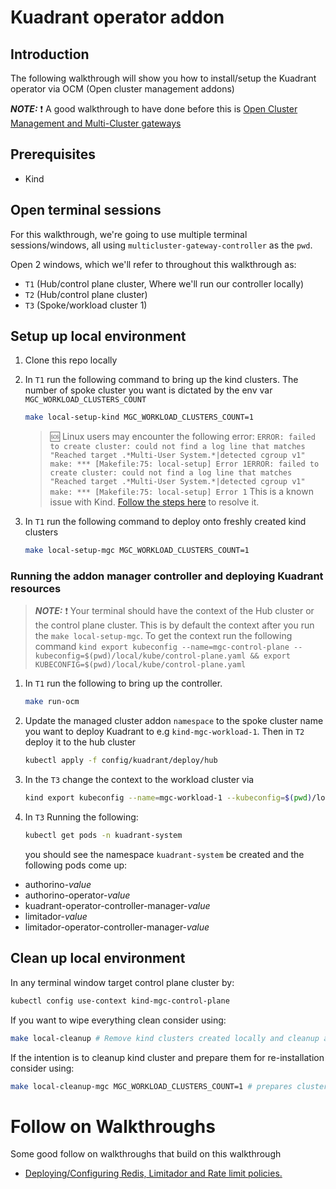 # Kuadrant operator addon

## Introduction
The following walkthrough will show you how to install/setup the Kuadrant operator via OCM (Open cluster management addons)

**_NOTE:_** :exclamation: A good walkthrough to have done before this is [Open Cluster Management and Multi-Cluster gateways](ocm-control-plane-walkthrough.md)


## Prerequisites
* Kind 

## Open terminal sessions
For this walkthrough, we're going to use multiple terminal sessions/windows, all using `multicluster-gateway-controller` as the `pwd`.

Open 2 windows, which we'll refer to throughout this walkthrough as:

* `T1` (Hub/control plane cluster, Where we'll run our controller locally)
* `T2` (Hub/control plane cluster)
* `T3` (Spoke/workload cluster 1)

## Setup up local environment
1. Clone this repo locally
2. In `T1` run the following command to bring up the kind clusters. The number of spoke cluster you want is dictated by the env var `MGC_WORKLOAD_CLUSTERS_COUNT`

    ```bash
    make local-setup-kind MGC_WORKLOAD_CLUSTERS_COUNT=1
    ```
    > :sos: Linux users may encounter the following error:
    > `ERROR: failed to create cluster: could not find a log line that matches "Reached target .*Multi-User System.*|detected cgroup v1"
    > make: *** [Makefile:75: local-setup] Error 1ERROR: failed to create cluster: could not find a log line that matches "Reached target .*Multi-User System.*|detected cgroup v1"
    > make: *** [Makefile:75: local-setup] Error 1` 
    > This is a known issue with Kind. [Follow the steps here](https://kind.sigs.k8s.io/docs/user/known-issues/#pod-errors-due-to-too-many-open-files) to resolve it.
3. In `T1` run the following command to deploy onto freshly created kind clusters
    ```bash
    make local-setup-mgc MGC_WORKLOAD_CLUSTERS_COUNT=1
    ```

### Running the addon manager controller and deploying Kuadrant resources


> **_NOTE:_** :exclamation: Your terminal should have the context of the Hub cluster or the control plane cluster. This is by default the context after you run the `make local-setup-mgc`. To get the context run the following command
     `kind export kubeconfig --name=mgc-control-plane --kubeconfig=$(pwd)/local/kube/control-plane.yaml && export KUBECONFIG=$(pwd)/local/kube/control-plane.yaml`

1. In `T1` run the following to bring up the controller.
    ```bash
    make run-ocm
    ```
1. Update the managed cluster addon `namespace` to the spoke cluster name you want to deploy Kuadrant to e.g `kind-mgc-workload-1`. Then in `T2` deploy it to the hub cluster
    ```bash
    kubectl apply -f config/kuadrant/deploy/hub
    ```  
1. In the `T3` change the context to the workload cluster via 
    ```bash
    kind export kubeconfig --name=mgc-workload-1 --kubeconfig=$(pwd)/local/kube/workload1.yaml && export KUBECONFIG=$(pwd)/local/kube/workload1.yaml`
    ```    
1. In `T3` Running the following:
    ```bash
    kubectl get pods -n kuadrant-system
    ```
    you should see the namespace `kuadrant-system` be created and the following pods come up:
* authorino-*value*
* authorino-operator-*value*
* kuadrant-operator-controller-manager-*value*
* limitador-*value*
* limitador-operator-controller-manager-*value*

## Clean up local environment
In any terminal window target control plane cluster by:
```bash
kubectl config use-context kind-mgc-control-plane 
```
If you want to wipe everything clean consider using:
```bash
make local-cleanup # Remove kind clusters created locally and cleanup any generated local files.
```
If the intention is to cleanup kind cluster and prepare them for re-installation consider using:
```bash
make local-cleanup-mgc MGC_WORKLOAD_CLUSTERS_COUNT=1 # prepares clusters for make local-setup-mgc
```

# Follow on Walkthroughs
Some good follow on walkthroughs that build on this walkthrough

* [Deploying/Configuring Redis, Limitador and Rate limit policies.](https://github.com/Kuadrant/multicluster-gateway-controller/blob/main/docs/how-to/ratelimiting-shared-redis.md)






